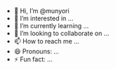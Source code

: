 - 👋 Hi, I’m @munyori
- 👀 I’m interested in ...
- 🌱 I’m currently learning ...
- 💞️ I’m looking to collaborate on ...
- 📫 How to reach me ...
- 😄 Pronouns: ...
- ⚡ Fun fact: ...

<!---
munyori/munyori is a ✨ special ✨ repository because its `README.md` (this file) appears on your GitHub profile.
You can click the Preview link to take a look at your changes.
--->
